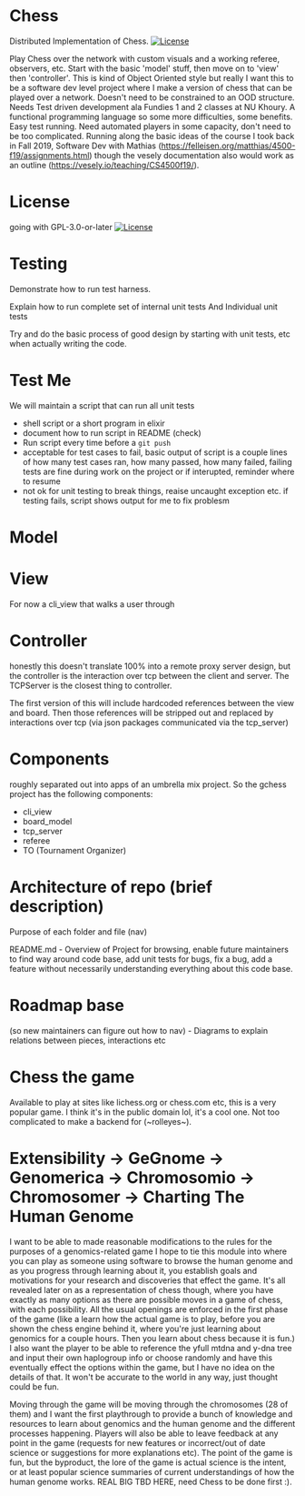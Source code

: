 # Chess
Distributed Implementation of Chess.
[![License](https://img.shields.io/badge/license-GPLv3-blue)](https://github.com/blasphemetheus/gchess/blob/main/LICENSE)

Play Chess over the network with custom visuals and a working referee, observers, etc. Start with the basic 'model' stuff, then move on to 'view' then 'controller'. This is kind of Object Oriented style but really I want this to be a software dev level project where I make a version of chess that can be played over a network. Doesn't need to be constrained to an OOD structure. Needs Test driven development ala Fundies 1 and 2 classes at NU Khoury. A functional programming language so some more difficulties, some benefits. Easy test running. Need automated players in some capacity, don't need to be too complicated. Running along the basic ideas of the course I took back in Fall 2019, Software Dev with Mathias  (https://felleisen.org/matthias/4500-f19/assignments.html) though the vesely documentation also would work as an outline (https://vesely.io/teaching/CS4500f19/).

# License
going with GPL-3.0-or-later
[![License](https://img.shields.io/badge/license-GPLv3-blue)](https://github.com/blasphemetheus/gchess/blob/main/LICENSE)

# Testing
Demonstrate how to run test harness.

Explain how to run complete set of internal unit tests And Individual unit tests

Try and do the basic process of good design by starting with unit tests, etc when actually writing the code.

# Test Me
We will maintain a script that can run all unit tests
- shell script or a short program in elixir
- document how to run script in README (check)
- Run script every time before a `git push`
- acceptable for test cases to fail, basic output of script is a couple lines of how many test cases ran, how many passed, how many failed, failing tests are fine during work on the project or if interupted, reminder where to resume
- not ok for unit testing to break things, reaise uncaught exception etc. if testing fails, script shows output for me to fix problesm

# Model

# View

For now a cli_view that walks a user through 

# Controller
honestly this doesn't translate 100% into a remote proxy server design, but the controller is the interaction over tcp between the client and server. The TCPServer is the closest thing to controller.

The first version of this will include hardcoded references between the view and board.
Then those references will be stripped out and replaced by interactions over tcp (via json packages communicated via the tcp_server)

# Components

roughly separated out into apps of an umbrella mix project. So the gchess project has the following components:
- cli_view
- board_model
- tcp_server
- referee
- TO (Tournament Organizer)

# Architecture of repo (brief description)
Purpose of each folder and file (nav)

README.md - Overview of Project for browsing, enable future maintainers to find way around code base, add unit tests for bugs, fix a bug, add a feature without necessarily understanding everything about this code base.

# Roadmap base
(so new maintainers can figure out how to nav) - Diagrams to explain relations between pieces, interactions etc

# Chess the game 
Available to play at sites like lichess.org or chess.com etc, this is a very popular game. I think it's in the public domain lol, it's a cool one. Not too complicated to make a backend for (~rolleyes~).

# Extensibility -> GeGnome -> Genomerica -> Chromosomio -> Chromosomer -> Charting The Human Genome
I want to be able to made reasonable modifications to the rules for the purposes of a genomics-related game I hope to tie this module into where you can play as someone using software to browse the human genome and as you progress through learning about it, you establish goals and motivations for your research and discoveries that effect the game. It's all revealed later on as a representation of chess though, where you have exactly as many options as there are possible moves in a game of chess, with each possibility. All the usual openings are enforced in the first phase of the game (like a learn how the actual game is to play, before you are shown the chess engine behind it, where you're just learning about genomics for a couple hours. Then you learn about chess because it is fun.) I also want the player to be able to reference the yfull mtdna and y-dna tree and input their own haplogroup info or choose randomly and have this eventually effect the options within the game, but I have no idea on the details of that. It won't be accurate to the world in any way, just thought could be fun.

Moving through the game will be moving through the chromosomes (28 of them) and I want the first playthrough to provide a bunch of knowledge and resources to learn about genomics and the human genome and the different processes happening. Players will also be able to leave feedback at any point in the game (requests for new features or incorrect/out of date science or suggestions for more explanations etc). The point of the game is fun, but the byproduct, the lore of the game is actual science is the intent, or at least popular science summaries of current understandings of how the human genome works. REAL BIG TBD HERE, need Chess to be done first :).